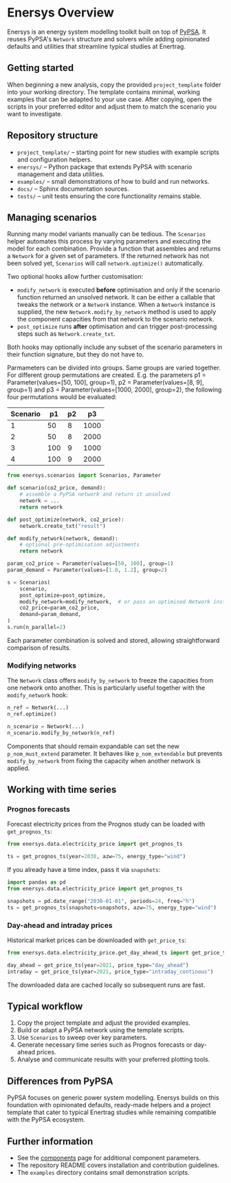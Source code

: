 # Enersys Overview

Enersys is an energy system modelling toolkit built on top of [PyPSA](https://pypsa.org/). It reuses PyPSA's `Network` structure and solvers while adding opinionated defaults and utilities that streamline typical studies at Enertrag.

## Getting started

When beginning a new analysis, copy the provided `project_template` folder into your working directory. The template contains minimal, working examples that can be adapted to your use case. After copying, open the scripts in your preferred editor and adjust them to match the scenario you want to investigate.

## Repository structure

- `project_template/` – starting point for new studies with example scripts and configuration helpers.
- `enersys/` – Python package that extends PyPSA with scenario management and data utilities.
- `examples/` – small demonstrations of how to build and run networks.
- `docs/` – Sphinx documentation sources.
- `tests/` – unit tests ensuring the core functionality remains stable.

## Managing scenarios

Running many model variants manually can be tedious. The `Scenarios` helper
automates this process by varying parameters and executing the model for each
combination. Provide a function that assembles and returns a `Network` for a
given set of parameters. If the returned network has not been solved yet,
`Scenarios` will call `network.optimize()` automatically.

Two optional hooks allow further customisation:

- `modify_network` is executed **before** optimisation and only if the
  scenario function returned an unsolved network. It can be either a callable
  that tweaks the network or a `Network` instance. When a `Network` instance is
  supplied, the new `Network.modify_by_network` method is used to apply the
  component capacities from that network to the scenario network.
- `post_optimize` runs **after** optimisation and can trigger post-processing
  steps such as `Network.create_txt`.

Both hooks may optionally include any subset of the scenario parameters in
their function signature, but they do not have to.

Parmameters can be divided into groups. Same groups are varied together. For different group permutations are created. 
E.g. the parameters p1 = Parameter(values=[50, 100], group=1), p2 = Parameter(values=[8, 9], group=1) and 
p3 = Parameter(values=[1000, 2000], group=2), the following four permutations would be evaluated: 

| Scenario | p1  | p2 | p3   |
|----------|-----|----|------|
| 1        | 50  | 8  | 1000 |
| 2        | 50  | 8  | 2000 |
| 3        | 100 | 9  | 1000 |
| 4        | 100 | 9  | 2000 |

```python
from enersys.scenarios import Scenarios, Parameter

def scenario(co2_price, demand):
    # assemble a PyPSA network and return it unsolved
    network = ...
    return network

def post_optimize(network, co2_price):
    network.create_txt("result")

def modify_network(network, demand):
    # optional pre-optimisation adjustments
    return network

param_co2_price = Parameter(values=[50, 100], group=1)
param_demand = Parameter(values=[1.0, 1.2], group=2)

s = Scenarios(
    scenario,
    post_optimize=post_optimize,
    modify_network=modify_network,  # or pass an optimised Network instance
    co2_price=param_co2_price,
    demand=param_demand,
)
s.run(n_parallel=2)
```

Each parameter combination is solved and stored, allowing straightforward
comparison of results.

### Modifying networks

The `Network` class offers `modify_by_network` to freeze the capacities from one
network onto another. This is particularly useful together with the
`modify_network` hook:

```python
n_ref = Network(...)
n_ref.optimize()

n_scenario = Network(...)
n_scenario.modify_by_network(n_ref)
```

Components that should remain expandable can set the new
`p_nom_must_extend` parameter. It behaves like `p_nom_extendable` but prevents
`modify_by_network` from fixing the capacity when another network is applied.

## Working with time series

### Prognos forecasts

Forecast electricity prices from the Prognos study can be loaded with `get_prognos_ts`:

```python
from enersys.data.electricity_price import get_prognos_ts

ts = get_prognos_ts(year=2030, azw=75, energy_type="wind")
```

If you already have a time index, pass it via `snapshots`:

```python
import pandas as pd
from enersys.data.electricity_price import get_prognos_ts

snapshots = pd.date_range("2030-01-01", periods=24, freq="h")
ts = get_prognos_ts(snapshots=snapshots, azw=75, energy_type="wind")
```

### Day-ahead and intraday prices

Historical market prices can be downloaded with `get_price_ts`:

```python
from enersys.data.electricity_price.get_day_ahead_ts import get_price_ts

day_ahead = get_price_ts(year=2021, price_type="day_ahead")
intraday = get_price_ts(year=2021, price_type="intraday_continous")
```

The downloaded data are cached locally so subsequent runs are fast.

## Typical workflow

1. Copy the project template and adjust the provided examples.
2. Build or adapt a PyPSA network using the template scripts.
3. Use `Scenarios` to sweep over key parameters.
4. Generate necessary time series such as Prognos forecasts or day-ahead prices.
5. Analyse and communicate results with your preferred plotting tools.

## Differences from PyPSA

PyPSA focuses on generic power system modelling. Enersys builds on this foundation with opinionated defaults, ready-made helpers and a project template that cater to typical Enertrag studies while remaining compatible with the PyPSA ecosystem.

## Further information

- See the [components](components.md) page for additional component parameters.
- The repository README covers installation and contribution guidelines.
- The `examples` directory contains small demonstration scripts.
